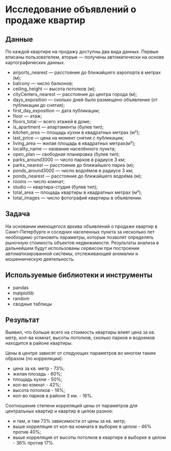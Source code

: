 # Исследование объявлений о продаже квартир

## Данные
По каждой квартире на продажу доступны два вида данных. Первые вписаны пользователем, вторые — получены автоматически на основе картографических данных.
- airports_nearest — расстояние до ближайшего аэропорта в метрах (м);
- balcony — число балконов;
- ceiling_height — высота потолков (м);
- cityCenters_nearest — расстояние до центра города (м);
- days_exposition — сколько дней было размещено объявление (от публикации до снятия);
- first_day_exposition — дата публикации;
- floor — этаж;
- floors_total — всего этажей в доме;
- is_apartment — апартаменты (булев тип);
- kitchen_area — площадь кухни в квадратных метрах (м²);
- last_price — цена на момент снятия с публикации;
- living_area — жилая площадь в квадратных метрах(м²);
- locality_name — название населённого пункта;
- open_plan — свободная планировка (булев тип);
- parks_around3000 — число парков в радиусе 3 км;
- parks_nearest — расстояние до ближайшего парка (м);
- ponds_around3000 — число водоёмов в радиусе 3 км;
- ponds_nearest — расстояние до ближайшего водоёма (м);
- rooms — число комнат;
- studio — квартира-студия (булев тип);
- total_area — площадь квартиры в квадратных метрах (м²);
- total_images — число фотографий квартиры в объявлении.

## Задача
На основании имеющегося архива объявлений о продаже квартир в Санкт-Петербурге и соседних населенных пункта за несколько лет необходимо установить параметры, которые позволят определять рыночную стоимость объектов недвижимости. Результаты анализа в дальнейшем будут использованы сервисом при построении автоматизированной системы, отслеживающей аномалии и мошенническую деятельность.

## Используемые библиотеки и инструменты
- pandas
- matplotlib
- random
- сводные таблицы

## Результат
Выявил, что больше всего на стоимость квартиры влият цена за кв. метр, кол-ва комнат, высоты потолков, сколько парков и водоемов находится в районе квартиры.

Цены в центре зависят от следующих параметров во многом таким образом (по корреляции):

- цена за кв. метр - 73%;
- жилая плозадь - 60%;
- площадь кухни - 50%;
- кол-во комнат - 42%;
- высота потолков - 18%;
- кол-во парков в районе 3 км. - 16%.

Соотношение степени корреляций цены от параметров для центральных квартир и квартир в целом разное:

- и там, и там 73% зависимости от цены за кв. метр;
- выше корреляция от кол-ва комната в выборке в целом - 46% против 40%;
- выше корреляция от высоты потолков в квартире в выборке в целом - 36% против 17%.
